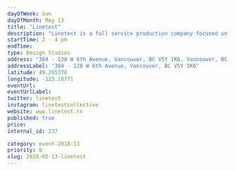 ```yaml
---
dayOfWeek: Sun
dayOfMonth: May 13
title: "Linetest"
description: "Linetest is a full service production company focused on crafting imaginative motion graphics and animated videos to promote brands. Our computers will be on so we can share our knowledge of animation and our design process during the open studio hours.<br> "
startTime: 2 - 4 pm
endTime: 
type: Design Studios
address: "304 - 128 W 6th Avenue, Vancouver, BC V5Y 1K6, Vancouver, BC, Canada"
addressLabel: "304 - 128 W 6th Avenue, Vancouver, BC V5Y 1K6"
latitude: 49.265378
longitude: -123.10771
eventUrl: 
eventUrlLabel: 
twitter: linetest
instagram: linetestcollective
website: www.linetest.tv
published: true
price: 
internal_id: 237

category: event-2018-13
priority: 0
slug: 2018-05-13-linetest
---
```

